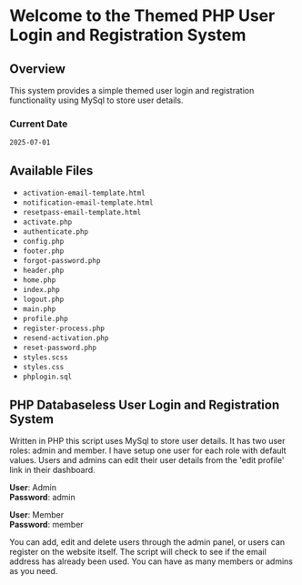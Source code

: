 # Welcome to the Themed PHP User Login and Registration System
## Overview

This system provides a simple themed user login and registration functionality using MySql to store user details.

### Current Date
`2025-07-01`

## Available Files
- `activation-email-template.html`
- `notification-email-template.html`
- `resetpass-email-template.html`
- `activate.php`
- `authenticate.php`
- `config.php`
- `footer.php`
- `forgot-password.php`
- `header.php`
- `home.php`
- `index.php`
- `logout.php`
- `main.php`
- `profile.php`
- `register-process.php`
- `resend-activation.php`
- `reset-password.php`
- `styles.scss`
- `styles.css`
- `phplogin.sql`

## PHP Databaseless User Login and Registration System

Written in PHP this script uses MySql to store user details. It has two user roles: admin and member.
I have setup one user for each role with default values. Users and admins can edit their user 
details from the 'edit profile' link in their dashboard.

**User**: Admin\
**Password**: admin

**User**: Member\
**Password**: member

You can add, edit and delete users through the admin panel, or users can register on the website itself.
The script will check to see if the email address has already been used. You can have as many members or admins as you need.